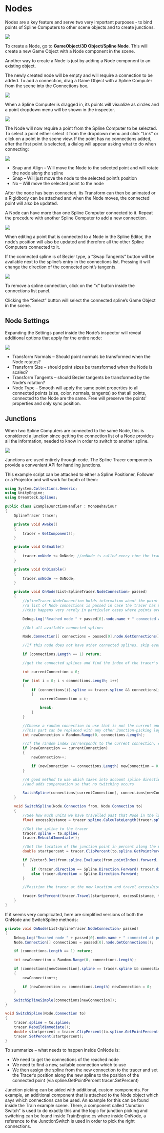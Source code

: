 ﻿# Nodes
Nodes are a key feature and serve two very important purposes - to bind points of Spline Computers to other scene objects and to create junctions. 

![](./_images/137.png)

To create a Node, go to **GameObject/3D Object/Spline Node**. This will create a new Game Object with a Node component in the scene.

Another way to create a Node is just by adding a Node component to an existing object.

The newly created node will be empty and will require a connection to be added. To add a connection, drag a Game Object with a Spline Computer from the scene into the Connections box.

![](./_images/138.png)

When a Spline Computer is dragged in, its points will visualize as circles and a point dropdown menu will be shown in the inspector. 

![](./_images/139.png)

The Node will now require a point from the Spline Computer to be selected. To select a point either select it from the dropdown menu and click “Link” or click on a point in the scene view. If the point has no connections added, after the first point is selected, a dialog will appear asking what to do when connecting:

![](./_images/140.png)

- Snap and Align – Will move the Node to the selected point and will rotate the node along the spline
- Snap – Will just move the node to the selected point’s position
- No – Will move the selected point to the node

After the node has been connected, its Transform can then be animated or a Rigidbody can be attached and when the Node moves, the connected point will also be updated.

A Node can have more than one Spline Computer connected to it. Repeat the procedure with another Spline Computer to add a new connection.

![](./_images/141.png)

When editing a point that is connected to a Node in the Spline Editor, the node’s position will also be updated and therefore all the other Spline Computers connected to it.

If the connected spline is of Bezier type, a “Swap Tangents” button will be available next to the spline’s entry in the connections list. Pressing it will change the direction of the connected point’s tangents.

![](./_images/142.png)

To remove a spline connection, click on the “x” button inside the connections list panel.

Clicking the “Select” button will select the connected spline’s Game Object in the scene.
## Node Settings
Expanding the Settings panel inside the Node’s inspector will reveal additional options that apply for the entire node:

![](./_images/143.png)

- Transform Normals – Should point normals be transformed when the Node rotates?
- Transform Size – should point sizes be transformed when the Node is scaled?
- Transform Tangents – should Bezier tangents be transformed by the Node’s rotation?
- Node Type – Smooth will apply the same point properties to all connected points (size, color, normals, tangents) so that all points, connected to the Node are the same. Free will preserve the points’ properties and only sync position.


## Junctions
When two Spline Computers are connected to the same Node, this is considered a junction since getting the connection list of a Node provides all the information, needed to know in order to switch to another spline.

![](./_images/144.png)

Junctions are used entirely through code. The Spline Tracer components provide a convenient API for handling junctions.

This example script can be attached to either a Spline Positioner, Follower or a Projector and will work for bopth of them:

```csharp
using System.Collections.Generic;
using UnityEngine;
using Dreamteck.Splines;

public class ExampleJunctionHandler : MonoBehaviour
{
    SplineTracer tracer;

    private void Awake()
    {
        tracer = GetComponent();
    }

    private void OnEnable()
    {
        tracer.onNode += OnNode; //onNode is called every time the tracer passes by a Node
    }

    private void OnDisable()
    {
        tracer.onNode -= OnNode;
    }

    private void OnNode(List<SplineTracer.NodeConnection> passed)
    {
        //plineTracer.NodeConnection holds information about the point index and provides a direct reference to the Node
        //a list of Node connections is passed in case the tracer has moved over several points in the last frame
        //this happens very rarely in particular cases where points are very close to each other and the tracer moves very fast

        Debug.Log("Reached node " + passed[0].node.name + " connected at point " + passed[0].point);

        //Get all available connected splines

        Node.Connection[] connections = passed[0].node.GetConnections();

        //If this node does not have other connected splines, skip everything - there is no junction

        if (connections.Length == 1) return;

        //get the connected splines and find the index of the tracer's current spline

        int currentConnection = 0;

        for (int i = 0; i < connections.Length; i++)
        {
            if (connections[i].spline == tracer.spline && connections[i].pointIndex == passed[0].point)
            {
                currentConnection = i;

                break;
            }
        }

        //Choose a random connection to use that is not the current one
        //This part can be replaced with any other Junction-picking logic (see TrainEngine.cs in Examples)
        int newConnection = Random.Range(0, connections.Length);

        //If the random index corrensponds to the current connection, change it so that it points to another connection
        if (newConnection == currentConnection)
        {
            newConnection++;

            if (newConnection >= connections.Length) newConnection = 0;
        }

        //A good method to use which takes into account spline directions and travel distances
        //and adds compensation so that no twitching occurs

        SwitchSpline(connections[currentConnection], connections[newConnection]);
    }

    void SwitchSpline(Node.Connection from, Node.Connection to)
    {
        //See how much units we have travelled past that Node in the last frame
        float excessDistance = tracer.spline.CalculateLength(tracer.spline.GetPointPercent(from.pointIndex), tracer.UnclipPercent(tracer.result.percent));

        //Set the spline to the tracer
        tracer.spline = to.spline;
        tracer.RebuildImmediate();

        //Get the location of the junction point in percent along the new spline
        double startpercent = tracer.ClipPercent(to.spline.GetPointPercent(to.pointIndex));

        if (Vector3.Dot(from.spline.Evaluate(from.pointIndex).forward, to.spline.Evaluate(to.pointIndex).forward) < 0f)
        {
            if (tracer.direction == Spline.Direction.Forward) tracer.direction = Spline.Direction.Backward;
            else tracer.direction = Spline.Direction.Forward;
        }

        //Position the tracer at the new location and travel excessDistance along the new spline

        tracer.SetPercent(tracer.Travel(startpercent, excessDistance, tracer.direction));
    }
}
```

If it seems very complicated, here are simplified versions of both the OnNode and SwitchSpline methods:

```csharp
private void OnNode(List<SplineTracer.NodeConnection> passed)
{
    Debug.Log("Reached node " + passed[0].node.name + " connected at point " + passed[0].point);
    Node.Connection[] connections = passed[0].node.GetConnections();

    if (connections.Length == 1) return;

    int newConnection = Random.Range(0, connections.Length);

    if (connections[newConnection].spline == tracer.spline && connections[newConnection].pointIndex == passed[0].point)
    {
        newConnection++;

        if (newConnection >= connections.Length) newConnection = 0;
    }

    SwitchSplineSimple(connections[newConnection]);
}

void SwitchSpline(Node.Connection to)
{
    tracer.spline = to.spline;
    tracer.RebuildImmediate();
    double startpercent = tracer.ClipPercent(to.spline.GetPointPercent(to.pointIndex));
    tracer.SetPercent(startpercent);
}
```

To summarize – what needs to happen inside OnNode is:

- We need to get the connections of the reached node
- We need to find a new, suitable connection which to use
- We then assign the spline from the new connection to the tracer and set the Tracer’s position along the new spline to the position of the connected point (via spline.GetPointPercent tracer.SetPercent)

Junction picking can be aided with additional, custom components. For example, an additional component that is attached to the Node object which says which connections can be used. An example for this can be found inside the Train example scene. There, a component called “Junction Switch” is used to do exactly this and the logic for junction picking and switching can be found inside TrainEngine.cs where inside OnNode, a reference to the JunctionSwitch is used in order to pick the right connections.